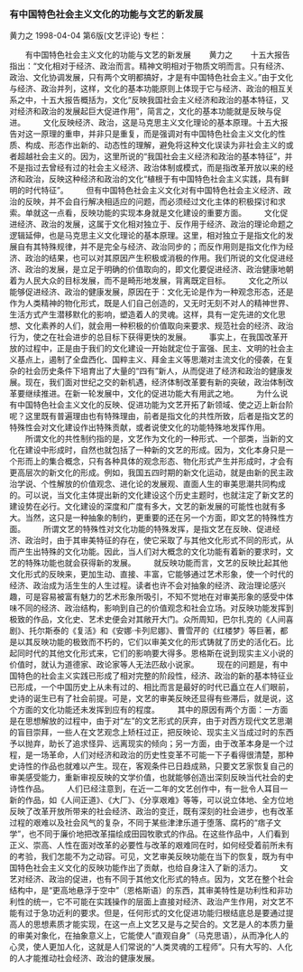 ### 有中国特色社会主义文化的功能与文艺的新发展
黄力之
1998-04-04
第6版(文艺评论)
专栏：

　　有中国特色社会主义文化的功能与文艺的新发展
　　黄力之
　　十五大报告指出：“文化相对于经济、政治而言。精神文明相对于物质文明而言。只有经济、政治、文化协调发展，只有两个文明都搞好，才是有中国特色社会主义。”由于文化与经济、政治并列，这样，文化的基本功能原则上体现于它与经济、政治的相互关系之中，十五大报告概括为，文化“反映我国社会主义经济和政治的基本特征，又对经济和政治的发展起巨大促进作用”，简言之，文化的基本功能就是反映与促进。
　　文化反映经济、政治，这是马克思主义文化理论的基本原理。十五大报告对这一原理的重申，并非只是重复，而是强调对有中国特色社会主义文化的性质、构成、形态作出新的、动态性的理解，避免将这种文化误读为非社会主义的或者超越社会主义的。因为，这里所说的“我国社会主义经济和政治的基本特征”，并不是指过去曾经有过的社会主义经济、政治体制或模式，而是指改革开放以来的经济和政治，反映这种经济和政治的文化“植根于有中国特色社会主义实践，具有鲜明的时代特征”。
　　但有中国特色社会主义文化对有中国特色社会主义经济、政治的反映，并不会自行解决相适应的问题，而必须经过文化主体的积极探讨和求索。单就这一点看，反映功能的实现本身就是文化建设的重要方面。
　　文化促进经济、政治的发展，这属于文化相对独立于、反作用于经济、政治的理论命题之逻辑延伸，也是马克思主义文化理论的基本原理。这里，相对独立于是指文化的发展自有其特殊规律，并不是完全与经济、政治同步的；而反作用则是指文化作为经济、政治的结果，也可以对其原因产生积极或消极的作用。我们所说的文化促进经济、政治的发展，是立足于明确的价值取向的，即文化要促进经济、政治健康地朝着为人民大众的目标发展，而不是畸形地发展，背离既定目标。
　　文化之所以能够促进经济、政治的健康发展，原因在于：文化无论是作为一种观念形态，还是作为人类精神的物化形式，既是人们自己创造的，又无时无刻不对人的精神世界、生活方式产生潜移默化的影响，塑造着人的灵魂。这样，具有一定先进的文化思想、文化素养的人们，就会用一种积极的价值取向来要求、规范社会的经济、政治行为，使之在社会进步的总目标下获得更快的发展。
　　事实上，在我国改革开放的过程中，正是由于我们的文化建设一开始就定位于富强、民主、文明的社会主义基点上，遏制了全盘西化、国粹主义、拜金主义等思潮对主流文化的侵袭，在复杂的社会历史条件下培育出了大量的“四有”新人，从而促进了经济和政治的健康发展。现在，我们面对世纪之交的新机遇，经济体制改革要有新的突破，政治体制改革要继续推进。在新一轮发展中，文化的促进功能大有用武之地。
　　为什么说有中国特色社会主义文化的反映、促进功能为文艺开拓了新领域、使之迈上新台阶呢？这里既有普遍理由也有特殊理由，前者是指文化的共性所致，后者是指文艺的特殊性会对文化建设作出特殊贡献，或者说使文化的功能特殊地发挥作用。
　　所谓文化的共性制约指的是，文艺作为文化的一种形式、一个部类，当新的文化在建设中形成时，自然也就包括了一种新的文艺的形成。因为，文化本身只是一个形而上的集合概念，只有各种具体的观念形态、物化形式产生并形成时，才会有更高层次的新文化的形成。例如，我国五四时期的新文化运动，就是由新的民主政治学说、个性解放的价值观念、进化论的发展观、直面人生的审美思潮共同构成的。可以说，当文化主体提出新的文化建设这个历史主题时，也就注定了新文艺的建设势在必行。文化建设的深度和广度有多大，文艺的新发展的可能性也就有多大。当然，这只是一种抽象的制约，更重要的还在另一个方面，即文艺的特殊性方面。
　　所谓文艺的特殊性对文化功能的特殊发挥，是指文艺在反映、促进经济、政治时，由于其审美特征的存在，使它采取了与其他文化形式不同的形式，从而产生出特殊的文化功能。因此，当人们对大概念的文化功能有着新的要求时，文艺的特殊功能也就会获得新的发展。
　　就反映功能而言，文艺的反映比起其他文化形式的反映来，更加生动、直接、丰富，它能够通过艺术形象，使一个时代的经济、政治成为活生生的人生过程。读者也许不会对抽象的经济、政治理论感兴趣，可是容易被富有魅力的艺术形象所吸引，不知不觉地在对审美形象的感受中体味不同的经济、政治结构，影响到自己的价值观念和社会立场。对反映功能发挥到极致的作品，文化史、艺术史便会对其敞开大门。众所周知，巴尔扎克的《人间喜剧》、托尔斯泰的《复活》和《安娜·卡列尼娜》、曹雪芹的《红楼梦》等巨著，都是以其反映功能的极致而不朽的，它们以审美文化的形式铸就了历史的活化石。比起同时代的其他文化形式来，它们的影响要大得多。恩格斯在说到现实主义小说的价值时，就认为道德家、政论家等人无法匹敌小说家。
　　现在的问题是，有中国特色的社会主义实践已形成了相对完整的阶段性，经济、政治的新的基本特征业已形成，一个中国历史上从未有过的、相比而言是最好的时代已矗立在人们眼前，史诗的诞生已有了社会前提。可是，文艺的审美反映还显得有些滞后，就是说，这个方面的文化功能还未发挥到应有的程度。
　　其中的原因有两个方面：一方面是在思想解放的过程中，由于对“左”的文艺形式的厌弃，由于对西方现代文艺思潮的盲目崇拜，一些人在文艺观念上矫枉过正，把反映论、现实主义当成过时的东西予以抛弃，助长了追求怪异、远离现实的倾向；另一方面，由于改革本身是一个过程，是一场革命，人们对经济和政治的历史性变革不可能一下子看得很清楚，那种史诗性的作品也就难以产生。现在，客观条件已日趋成熟，只要文艺家恢复自己的审美感受能力，重新审视反映的文学价值，也就能够创造出深刻反映当代社会的史诗性作品。
　　人们已经注意到，在近一二年的文艺创作中，有一批令人耳目一新的作品，如《人间正道》、《大厂》、《分享艰难》等等，可以说立体地、全方位地反映了改革开放所带来的社会经济、政治的变迁，既有深刻的社会进步，也有改革过程的艰难以及社会风气的复杂，不同于某些津津乐道于堕落、腐朽的“痞子文学”，也不同于廉价地把改革描绘成田园牧歌式的作品。在这些作品中，人们看到正义、崇高、人性在面对改革的必要性与改革的艰难同在时，如何经受着前所未有的考验，我们怎能不为之动容。可见，文艺审美反映功能在当下的恢复，既为有中国特色社会主义文化的反映功能作出了贡献，也给自身注入了新的活力。
　　文艺对经济、政治的促进，也有不同于其他文化形式的特点。因为，文艺在整个社会结构中，是“更高地悬浮于空中”（恩格斯语）的东西，其审美特性是功利性和非功利性的统一，它不可能在实践操作的层面上直接对经济、政治产生作用，对文艺不能有过于急功近利的要求。但是，任何形式的文化促进功能归根结底总是要通过提高人的思想素质才能实现，在这一点上文艺又是与之契合的。文艺是人的本质力量的审美对象化，在抽象意义上，它能使人“直观自身”（马克思语），从而净化人的心灵，使人更加人化，这就是人们常说的“人类灵魂的工程师”。只有大写的、人化的人才能推动社会经济、政治的健康发展。

